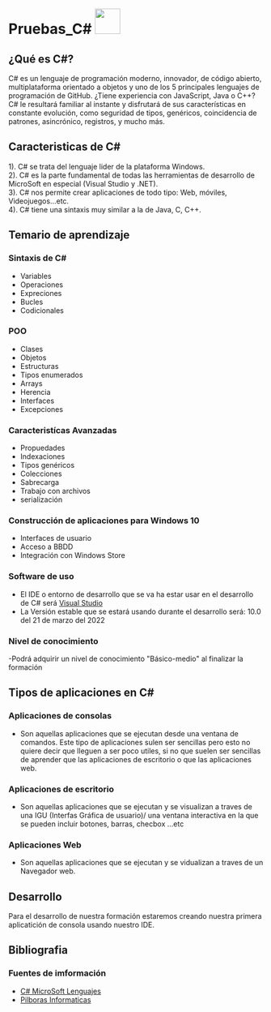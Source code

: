 # Pruebas_C# <img alt="" style="width: 50px; height: 50px;" class="" src="https://tse3.mm.bing.net/th?id=OIP.dDiDKax3YyAEQsjMXkrPoAHaHa&amp;pid=Api&amp;P=0" id="yui_3_5_1_1_1682280372914_520">

## ¿Qué es C#?

C# es un lenguaje de programación moderno, innovador, de código abierto, multiplataforma orientado a objetos y uno de los 5 principales lenguajes de programación de GitHub. ¿Tiene experiencia con JavaScript, Java o C++? C# le resultará familiar al instante y disfrutará de sus características en constante evolución, como seguridad de tipos, genéricos, coincidencia de patrones, asincrónico, registros, y mucho más.


## Caracteristicas de C#

1). C# se trata del lenguaje lider de la plataforma Windows.<br>
2). C# es la parte fundamental de todas las herramientas de desarrollo de MicroSoft en especial (Visual Studio y .NET).<br>
3). C# nos permite crear aplicaciones de todo tipo: Web, móviles, Videojuegos...etc.<br>
4). C# tiene una sintaxis muy similar a la de Java, C, C++.<br>


## Temario de aprendizaje

### Sintaxis de C#
- Variables <br>
- Operaciones <br>
- Expreciones <br>
- Bucles <br>
- Codicionales <br>

### POO
- Clases <br>
- Objetos <br>
- Estructuras <br>
- Tipos enumerados <br>
- Arrays <br>
- Herencia <br>
- Interfaces <br>
- Excepciones <br>

### Caracteristícas Avanzadas 
- Propuedades <br> 
- Indexaciones <br>
- Tipos genéricos <br>
- Colecciones <br>
- Sabrecarga <br> 
- Trabajo con archivos <br>
- serialización <br>

### Construcción de aplicaciones para Windows 10
- Interfaces de usuario <br>
- Acceso a BBDD <br>
- Integración con Windows Store <br>

### Software de uso 
- El IDE o entorno de desarrollo que se va ha estar usar en el desarrollo de C# será <a href="https://visualstudio.microsoft.com/es/">Visual Studio </a>
- La Versión estable que se estará usando durante el desarrollo será: 10.0 del 21 de marzo del 2022

### Nivel de conocimiento 
-Podrá adquirir un nivel de conocimiento "Básico-medio" al finalizar la formación

## Tipos de aplicaciones en C#

### Aplicaciones de consolas

  - Son aquellas aplicaciones que se ejecutan desde una ventana de comandos. Este tipo de aplicaciones sulen ser sencillas pero esto no quiere decir que lleguen a ser
  poco utiles, si no que suelen ser sencillas de aprender que las aplicaciones de escritorio o que las aplicaciones web.
 
### Aplicaciones de escritorio
  
  - Son aquellas aplicaciones  que se ejecutan y se visualizan a traves de una IGU (Interfas Gráfica de usuario)/ una ventana interactiva en la que se pueden incluir botones, barras, checbox ...etc
  
### Aplicaciones Web

  - Son aquellas aplicaciones que se ejecutan y se vidualizan a traves de un Navegador web.

## Desarrollo 
  Para el desarrollo de nuestra formación estaremos creando nuestra primera aplicatición de consola usando nuestro IDE.
  
  
  













































## Bibliografia
### Fuentes de imformación 
- <a href="https://dotnet.microsoft.com/es-es/languages/csharp"> C# MicroSoft Lenguajes </a>
- <a href="https://www.youtube.com/playlist?list=PLU8oAlHdN5BmpIQGDSHo5e1r4ZYWQ8m4B"> Pilboras Informaticas </a>
